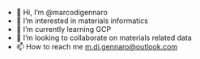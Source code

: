 - 👋 Hi, I’m @marcodigennaro
- 👀 I’m interested in materials informatics 
- 🌱 I’m currently learning GCP
- 💞️ I’m looking to collaborate on materials related data
- 📫 How to reach me m.di.gennaro@outlook.com

<!---
marcodigennaro/marcodigennaro is a ✨ special ✨ repository because its `README.md` (this file) appears on your GitHub profile.
You can click the Preview link to take a look at your changes.
--->
